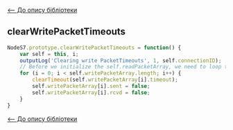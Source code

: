 [<-- До опису бібліотеки](README.md) 

## clearWritePacketTimeouts

```js
NodeS7.prototype.clearWritePacketTimeouts = function() {
	var self = this, i;
	outputLog('Clearing write PacketTimeouts', 1, self.connectionID);
	// Before we initialize the self.readPacketArray, we need to loop through all of them and clear timeouts.
	for (i = 0; i < self.writePacketArray.length; i++) {
		clearTimeout(self.writePacketArray[i].timeout);
		self.writePacketArray[i].sent = false;
		self.writePacketArray[i].rcvd = false;
	}
}
```





[<-- До опису бібліотеки](README.md) 





